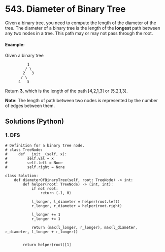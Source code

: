 # 543. Diameter of Binary Tree
Given a binary tree, you need to compute the length of the diameter of the tree. The diameter of a binary tree is the length of the **longest** path between any two nodes in a tree. This path may or may not pass through the root.

#### Example:
Given a binary tree
```
          1
         / \
        2   3
       / \
      4   5
```
Return **3**, which is the length of the path [4,2,1,3] or [5,2,1,3].

**Note:** The length of path between two nodes is represented by the number of edges between them.

## Solutions (Python)

### 1. DFS
```Python3
# Definition for a binary tree node.
# class TreeNode:
#     def __init__(self, x):
#         self.val = x
#         self.left = None
#         self.right = None

class Solution:
    def diameterOfBinaryTree(self, root: TreeNode) -> int:
        def helper(root: TreeNode) -> (int, int):
            if not root:
                return (-1, 0)

            l_longer, l_diameter = helper(root.left)
            r_longer, r_diameter = helper(root.right)

            l_longer += 1
            r_longer += 1

            return (max(l_longer, r_longer), max(l_diameter, r_diameter, l_longer + r_longer))


        return helper(root)[1]
```
